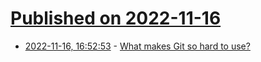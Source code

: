 # [Published on 2022-11-16](index.md)

* [2022-11-16, 16:52:53](https://news.ycombinator.com/item?id=33626284) - [What makes Git so hard to use?](https://www.highflux.io/blog/what-makes-git-hard-to-use)
